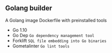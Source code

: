 ## Golang builder

A Golang image Dockerfile with preinstalled tools

* Go 1.10
* Go Dep `Go dependency management tool`
* Forklift `SQL file embedding into Go binaries`
* Gometalinter `Go lint tools`